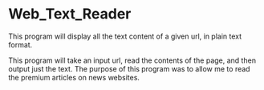 # Web_Text_Reader
This program will display all the text content of a given url, in plain text format.

This program will take an input url, read the contents of the page, and then output just the text.
The purpose of this program was to allow me to read the premium articles on news websites.
